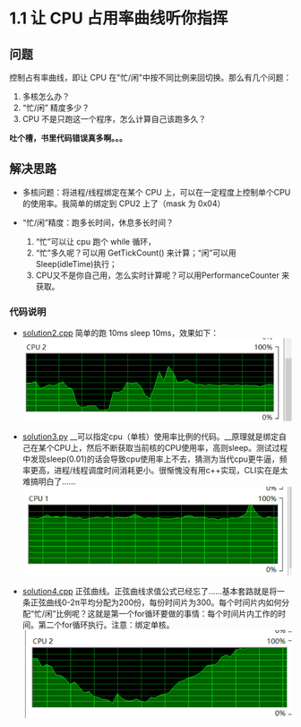 # 1.1 让 CPU 占用率曲线听你指挥

## 问题

控制占有率曲线，即让 CPU 在"忙/闲"中按不同比例来回切换。那么有几个问题：

1. 多核怎么办？
2. “忙/闲” 精度多少？
3. CPU 不是只跑这一个程序，怎么计算自己该跑多久？

__吐个槽，书里代码错误真多啊。。。__

## 解决思路
* 多核问题：将进程/线程绑定在某个 CPU 上，可以在一定程度上控制单个CPU的使用率。我简单的绑定到 CPU2 上了（mask 为 0x04）

* “忙/闲”精度：跑多长时间，休息多长时间？
    1. “忙”可以让 cpu 跑个 while 循环，
	2. “忙”多久呢？可以用 GetTickCount() 来计算；“闲”可以用Sleep(idleTime)执行；
	3. CPU又不是你自己用，怎么实时计算呢？可以用PerformanceCounter 来获取。

### 代码说明

* [solution2.cpp](https://github.com/suisuihan/beautyOfProgramming/blob/master/1.1%E8%AE%A9CPU%E5%8D%A0%E7%94%A8%E7%8E%87%E6%9B%B2%E7%BA%BF%E5%90%AC%E4%BD%A0%E6%8C%87%E6%8C%A5/solution2.cpp) 简单的跑 10ms sleep 10ms，效果如下：    
![solution2 的CPU曲线效果](https://github.com/suisuihan/beautyOfProgramming/blob/master/1.1%E8%AE%A9CPU%E5%8D%A0%E7%94%A8%E7%8E%87%E6%9B%B2%E7%BA%BF%E5%90%AC%E4%BD%A0%E6%8C%87%E6%8C%A5/solution2.png)

* [solution3.py](https://github.com/suisuihan/beautyOfProgramming/blob/master/1.1%E8%AE%A9CPU%E5%8D%A0%E7%94%A8%E7%8E%87%E6%9B%B2%E7%BA%BF%E5%90%AC%E4%BD%A0%E6%8C%87%E6%8C%A5/solution3.py) __可以指定cpu（单核）使用率比例的代码。__原理就是绑定自己在某个CPU上，然后不断获取当前核的CPU使用率，高则sleep。测试过程中发现sleep(0.01)的话会导致cpu使用率上不去，猜测为当代cpu更牛逼，频率更高，进程/线程调度时间消耗更小。很惭愧没有用c++实现，CLI实在是太难搞明白了……    
![solution3 的 CPU 曲线效果](https://github.com/suisuihan/beautyOfProgramming/blob/master/1.1%E8%AE%A9CPU%E5%8D%A0%E7%94%A8%E7%8E%87%E6%9B%B2%E7%BA%BF%E5%90%AC%E4%BD%A0%E6%8C%87%E6%8C%A5/solution3.PNG)

* [solution4.cpp](https://github.com/suisuihan/beautyOfProgramming/blob/master/1.1%E8%AE%A9CPU%E5%8D%A0%E7%94%A8%E7%8E%87%E6%9B%B2%E7%BA%BF%E5%90%AC%E4%BD%A0%E6%8C%87%E6%8C%A5/solution4.cpp) 正弦曲线。正弦曲线求值公式已经忘了……基本套路就是将一条正弦曲线0-2π平均分配为200份，每份时间片为300。每个时间片内如何分配“忙/闲”比例呢？这就是第一个for循环要做的事情：每个时间片内工作的时间。第二个for循环执行。注意：绑定单核。    
![solution4效果](https://github.com/suisuihan/beautyOfProgramming/blob/master/1.1%E8%AE%A9CPU%E5%8D%A0%E7%94%A8%E7%8E%87%E6%9B%B2%E7%BA%BF%E5%90%AC%E4%BD%A0%E6%8C%87%E6%8C%A5/solution4.PNG)